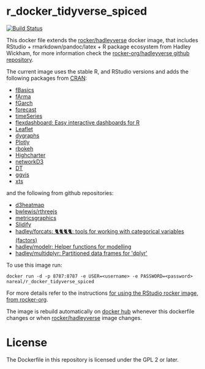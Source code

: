 # r_docker_tidyverse_spiced

[![Build Status](https://travis-ci.org/nareal/r_docker_tidyverse_spiced.svg?branch=master)](https://travis-ci.org/nareal/hr_docker_tidyverse_spiced)

This docker file extends the [rocker/hadleyverse](https://hub.docker.com/r/rocker/hadleyverse/) docker image, that includes RStudio + rmarkdown/pandoc/latex + R package ecosystem from Hadley Wickham, for more information check the [rocker-org/hadleyverse github repository](https://github.com/rocker-org/hadleyverse).

The current image uses the stable R, and RStudio versions and adds the following packages from [CRAN](https://cran.r-project.org/):

- [fBasics](https://cran.r-project.org/web/packages/fBasics/index.html)
- [fArma](https://cran.r-project.org/web/packages/fArma/index.html)
- [fGarch](https://cran.r-project.org/web/packages/fGarch/index.html)
- [forecast](https://cran.r-project.org/web/packages/forecast/index.html)
- [timeSeries](https://cran.r-project.org/web/packages/timeSeries/index.html)
- [flexdashboard: Easy interactive dashboards for R](http://rmarkdown.rstudio.com/flexdashboard/)
- [Leaflet](http://rstudio.github.io/leaflet/)
- [dygraphs](http://rstudio.github.io/dygraphs/)
- [Plotly](https://plot.ly/r/getting-started/)
- [rbokeh](http://hafen.github.io/rbokeh/)
- [Highcharter](http://jkunst.com/highcharter/)
- [networkD3](http://christophergandrud.github.io/networkD3/)
- [DT](http://rstudio.github.io/DT/)
- [ggvis](http://ggvis.rstudio.com/)
- [xts](https://cran.r-project.org/web/packages/xts/index.html)

and the following from github repositories:

- [d3heatmap](https://github.com/rstudio/d3heatmap)
- [bwlewis/rthreejs](https://github.com/bwlewis/rthreejs)
- [metricsgraphics](http://hrbrmstr.github.io/metricsgraphics/)
- [Slidify](http://slidify.org/#)
- [hadley/forcats: 🐈🐈🐈🐈: tools for working with categorical variables (factors)](https://github.com/hadley/forcats)
- [hadley/modelr: Helper functions for modelling](https://github.com/hadley/modelr)
- [hadley/multidplyr: Partitioned data frames for 'dplyr'](https://github.com/hadley/multidplyr)

To use this image run:

```
docker run -d -p 8787:8787 -e USER=<username> -e PASSWORD=<password> nareal/r_docker_tidyverse_spiced
```

For more details refer to the instructions [for using the RStudio rocker image, from rocker-org](https://github.com/rocker-org/rocker/wiki/Using-the-RStudio-image).

The image is rebuild automatically on [docker hub](https://hub.docker.com/r/nareal/r_docker_tidyverse_spiced/) whenever this dockerfile changes or when [rocker/hadleyverse](https://hub.docker.com/r/rocker/hadleyverse/) image changes.

# License

The Dockerfile in this repository is licensed under the GPL 2 or later.
